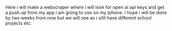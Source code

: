 Here i will make a webscraper where i will look for open ai api keys and get a push up from my app i am going to use on my iphone.
I hope i will be done by two weeks from now but we will see as i still have different school projects etc.
